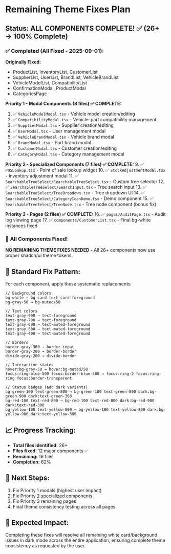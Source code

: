 # Remaining Theme Fixes Plan

## Status: ALL COMPONENTS COMPLETE! ✅ (26+ → 100% Complete)

### ✅ **Completed (All Fixed - 2025-09-01):**
**Originally Fixed:**
- ProductList, InventoryList, CustomerList
- SupplierList, UserList, BrandList, VehicleBrandList  
- VehicleModelList, CompatibilityList
- ConfirmationModal, ProductModal
- CategoriesPage

**Priority 1 - Modal Components (8 files) ✅ COMPLETE:**
1. ✅ `VehicleModelModal.tsx` - Vehicle model creation/editing
2. ✅ `CompatibilityModal.tsx` - Vehicle-part compatibility management
3. ✅ `SupplierModal.tsx` - Supplier creation/editing
4. ✅ `UserModal.tsx` - User management modal
5. ✅ `VehicleBrandModal.tsx` - Vehicle brand modal
6. ✅ `BrandModal.tsx` - Part brand modal
7. ✅ `CustomerModal.tsx` - Customer creation/editing
8. ✅ `CategoryModal.tsx` - Category management modal

**Priority 2 - Specialized Components (7 files) ✅ COMPLETE:**
9. ✅ `POSLookup.tsx` - Point of sale lookup widget
10. ✅ `StockAdjustmentModal.tsx` - Inventory adjustment modal
11. ✅ `SearchableTreeSelect/SearchableTreeSelect.tsx` - Custom tree selector
12. ✅ `SearchableTreeSelect/SearchInput.tsx` - Tree search input
13. ✅ `SearchableTreeSelect/TreeDropdown.tsx` - Tree dropdown UI
14. ✅ `SearchableTreeSelect/CategoryIconDemo.tsx` - Demo component
15. ✅ `SearchableTreeSelect/TreeNode.tsx` - Tree node component (bonus fix)

**Priority 3 - Pages (2 files) ✅ COMPLETE:**
16. ✅ `pages/AuditPage.tsx` - Audit log viewing page
17. ✅ `components/CustomerList.tsx` - Final bg-white instances fixed

### 🎉 **All Components Fixed!**
**NO REMAINING THEME FIXES NEEDED** - All 26+ components now use proper shadcn/ui theme tokens

## 🔧 **Standard Fix Pattern:**

For each component, apply these systematic replacements:

```tsx
// Background colors
bg-white → bg-card text-card-foreground
bg-gray-50 → bg-muted/50

// Text colors  
text-gray-900 → text-foreground
text-gray-700 → text-foreground
text-gray-600 → text-muted-foreground
text-gray-500 → text-muted-foreground
text-gray-400 → text-muted-foreground

// Borders
border-gray-300 → border-input
border-gray-200 → border-border
divide-gray-200 → divide-border

// Interactive states
hover:bg-gray-50 → hover:bg-muted/50
focus:ring-blue-500 focus:border-blue-500 → focus:ring-2 focus:ring-ring focus:border-transparent

// Status badges (add dark variants)
bg-green-100 text-green-800 → bg-green-100 text-green-800 dark:bg-green-900 dark:text-green-300
bg-red-100 text-red-800 → bg-red-100 text-red-800 dark:bg-red-900 dark:text-red-300
bg-yellow-100 text-yellow-800 → bg-yellow-100 text-yellow-800 dark:bg-yellow-900 dark:text-yellow-300
```

## 📈 **Progress Tracking:**
- **Total files identified:** 26+
- **Files fixed:** 12 major components ✅
- **Remaining:** 16 files 
- **Completion:** 62%

## 🎯 **Next Steps:**
1. Fix Priority 1 modals (highest user impact)
2. Fix Priority 2 specialized components 
3. Fix Priority 3 remaining pages
4. Final theme consistency testing across all pages

## 🚀 **Expected Impact:**
Completing these fixes will resolve all remaining white card/background issues in dark mode across the entire application, ensuring complete theme consistency as requested by the user.